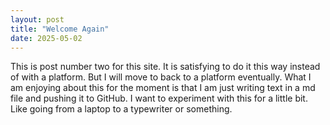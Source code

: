 ```yaml
---
layout: post
title: "Welcome Again"
date: 2025-05-02
---
```

This is post number two for this site. It is satisfying to do it this way instead of with a platform. 
But I will move to back to a platform eventually. 
What I am enjoying about this for the moment is that I am just writing text in a md file and pushing it to GitHub. 
I want to experiment with this for a little bit. 
Like going from a laptop to a typewriter or something. 
